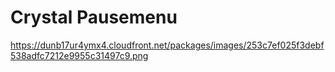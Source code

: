 # Crystal Pausemenu

https://dunb17ur4ymx4.cloudfront.net/packages/images/253c7ef025f3debf538adfc7212e9955c31497c9.png
